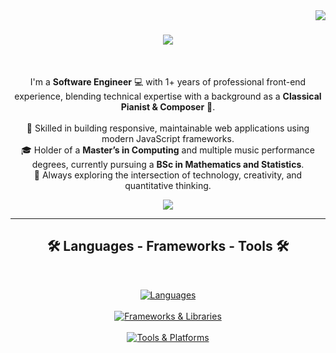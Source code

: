 <!-- profile view count -->
<img align="right" src="https://komarev.com/ghpvc/?username=YuZhouZhang">

<!-- introduction -->
<h1 align="center">
  <a href="https://git.io/typing-svg">
    <img src="https://readme-typing-svg.herokuapp.com/?lines=Hey+there!+👋;+I'm+Yu+Zhou+Zhang;&center=true&font=Righteous&size=35">
  </a>
</h1>

<br />
<!-- about me -->
<p align="center">
  I'm a <strong>Software Engineer</strong> 💻 with 1+ years of professional front-end experience,  
  blending technical expertise with a background as a <strong>Classical Pianist & Composer</strong> 🎹.  
  <br />
  <br />
  💼 Skilled in building responsive, maintainable web applications using modern JavaScript frameworks.  
  <br />
  🎓 Holder of a <strong>Master’s in Computing</strong> and multiple music performance degrees, currently pursuing a <strong>BSc in Mathematics and Statistics</strong>.  
  <br />
  🌱 Always exploring the intersection of technology, creativity, and quantitative thinking.  
</p>

<!-- social handles -->
<div align="center"> 
  <a href="[https://www.linkedin.com/in/YuZhouZhang](https://www.linkedin.com/in/yu-zhou-z-16907521a/)" target="_blank">
    <img src="https://img.shields.io/badge/-LinkedIn-%230077B5?style=for-the-badge&logo=linkedin&logoColor=white" target="_blank">
  </a> 
</div>

<hr />

<!-- skills -->
<h2 align="center">🛠️ Languages - Frameworks - Tools 🛠️</h2>
<br />
<p align="center">
  <a href="https://skillicons.dev">
     <!-- Languages -->
    <picture>
      <source media="(prefers-color-scheme: dark)" srcset="https://skillicons.dev/icons?i=ts%2Cjavascript%2Chtml%2Ccss%2Cpython%2Cgo&theme=dark" />
      <source media="(prefers-color-scheme: light), (prefers-color-scheme: no-preference)" srcset="https://skillicons.dev/icons?i=ts%2Cjavascript%2Chtml%2Ccss%2Cpython%2Cgo&theme=light" />
      <img src="https://skillicons.dev/icons?i=ts%2Cjavascript%2Chtml%2Ccss%2Cpython%2Cgo&theme=light" alt="Languages" />
    </picture>
    <br /><br />
    <!-- Frameworks & Libraries -->
    <picture>
      <source media="(prefers-color-scheme: dark)" srcset="https://skillicons.dev/icons?i=react%2Cnodejs%2Cexpress%2Cnextjs%2Cjest&theme=dark" />
      <source media="(prefers-color-scheme: light), (prefers-color-scheme: no-preference)" srcset="https://skillicons.dev/icons?i=react%2Cnodejs%2Cexpress%2Cnextjs%2Cjest&theme=light" />
      <img src="https://skillicons.dev/icons?i=react%2Cnodejs%2Cexpress%2Cnextjs%2Cjest&theme=light" alt="Frameworks & Libraries" />
    </picture>
    <br /><br />
    <!-- Tools & Platforms -->
    <picture>
      <source media="(prefers-color-scheme: dark)" srcset="https://skillicons.dev/icons?i=git%2Caws%2Cazure%2Cfirebase%2Cmongodb&theme=dark" />
      <source media="(prefers-color-scheme: light), (prefers-color-scheme: no-preference)" srcset="https://skillicons.dev/icons?i=git%2Caws%2Cazure%2Cfirebase%2Cmongodb&theme=light" />
      <img src="https://skillicons.dev/icons?i=git%2Caws%2Cazure%2Cfirebase%2Cmongodb&theme=light" alt="Tools & Platforms" />
    </picture>
  </a>
</p>
